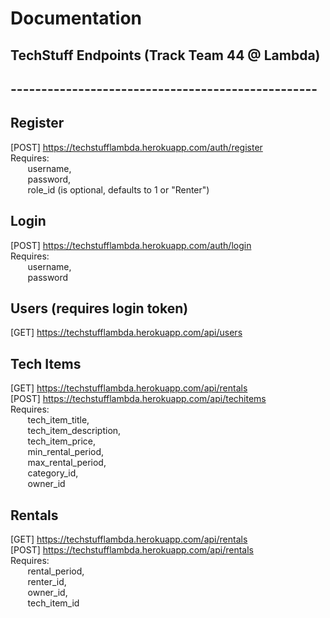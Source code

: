 # Documentation

## TechStuff Endpoints (Track Team 44 @ Lambda)
## --------------------------------------------------


## Register

[POST] https://techstufflambda.herokuapp.com/auth/register<br/>
Requires:<br/>
&nbsp;&nbsp;&nbsp;&nbsp;&nbsp;&nbsp;    username,<br/>
&nbsp;&nbsp;&nbsp;&nbsp;&nbsp;&nbsp;    password,<br/>
&nbsp;&nbsp;&nbsp;&nbsp;&nbsp;&nbsp;    role_id (is optional, defaults to 1 or "Renter")

## Login

[POST] https://techstufflambda.herokuapp.com/auth/login<br/>
Requires:<br/>
&nbsp;&nbsp;&nbsp;&nbsp;&nbsp;&nbsp;    username,<br/>
&nbsp;&nbsp;&nbsp;&nbsp;&nbsp;&nbsp;    password

## Users (requires login token)

[GET] https://techstufflambda.herokuapp.com/api/users

## Tech Items

[GET] https://techstufflambda.herokuapp.com/api/rentals<br/>
[POST] https://techstufflambda.herokuapp.com/api/techitems<br/>
Requires:<br/>
&nbsp;&nbsp;&nbsp;&nbsp;&nbsp;&nbsp;    tech_item_title,<br/>
&nbsp;&nbsp;&nbsp;&nbsp;&nbsp;&nbsp;    tech_item_description,<br/>
&nbsp;&nbsp;&nbsp;&nbsp;&nbsp;&nbsp;    tech_item_price,<br/>
&nbsp;&nbsp;&nbsp;&nbsp;&nbsp;&nbsp;    min_rental_period,<br/>
&nbsp;&nbsp;&nbsp;&nbsp;&nbsp;&nbsp;    max_rental_period,<br/>
&nbsp;&nbsp;&nbsp;&nbsp;&nbsp;&nbsp;    category_id,<br/>
&nbsp;&nbsp;&nbsp;&nbsp;&nbsp;&nbsp;    owner_id

## Rentals

[GET] https://techstufflambda.herokuapp.com/api/rentals<br/>
[POST] https://techstufflambda.herokuapp.com/api/rentals<br/>
Requires:<br/>
&nbsp;&nbsp;&nbsp;&nbsp;&nbsp;&nbsp;    rental_period,<br/>
&nbsp;&nbsp;&nbsp;&nbsp;&nbsp;&nbsp;    renter_id,<br/>
&nbsp;&nbsp;&nbsp;&nbsp;&nbsp;&nbsp;    owner_id,<br/>
&nbsp;&nbsp;&nbsp;&nbsp;&nbsp;&nbsp;    tech_item_id